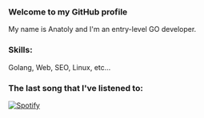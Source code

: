 ### Welcome to my GitHub profile
My name is Anatoly and I'm an entry-level GO developer.

### Skills: 
Golang, Web, SEO, Linux, etc...

### The last song that I've listened to:

[![Spotify](http://92.119.90.17:1984/spotify)](https://open.spotify.com/user/y34r75db5o7eksagdl8lsaamw)

